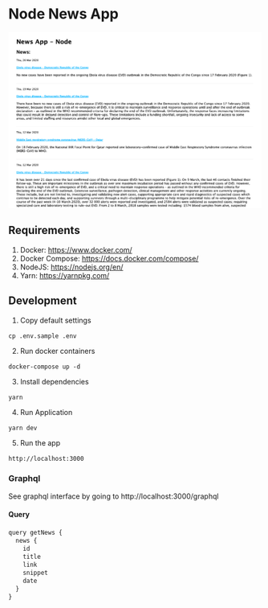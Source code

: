 # Node News App

![alt text](docs/sample.png "Screenshot")


## Requirements

1. Docker: https://www.docker.com/
1. Docker Compose: https://docs.docker.com/compose/
1. NodeJS: https://nodejs.org/en/
1. Yarn: https://yarnpkg.com/

## Development

1. Copy default settings

```
cp .env.sample .env
```

2. Run docker containers

```
docker-compose up -d
```

3. Install dependencies

```
yarn
```

4. Run Application

```
yarn dev
```

5. Run the app

```
http://localhost:3000
````

### Graphql

See graphql interface by going to http://localhost:3000/graphql

#### Query

```
query getNews {
  news {
    id
    title
    link
    snippet
    date
  }
}
```